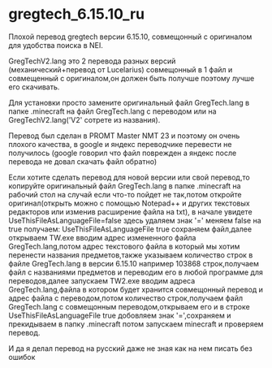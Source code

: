 # gregtech_6.15.10_ru
Плохой перевод gregtech версии 6.15.10, совмещонный с оригиналом для удобства поиска в NEI.

GregTechV2.lang это 2 перевода разных версий (механический+перевод от Lucelarius) совмещонный в 1 файл и совмещенный с оригиналом,он должен быть получше поэтому лучше его скачивать.

Для установки просто замените оригинальный файл GregTech.lang в папке .minecraft на файл GregTech.lang с переводом или на GregTechV2.lang('V2' сотрете из названия).

Перевод был сделан в PROMT Master NMT 23 и поэтому он очень плохого качества, в google и яндекс переводчике перевести не получилось (google говорил что файл поврежден а яндекс после перевода не довал скачать файл обратно)

Если хотите сделать перевод для новой версии или свой перевод,то копируйте оригинальный файл GregTech.lang в папке .minecraft на рабочий стол на случай если что-то пойдет не так,потом откройте оригинал(открыть можно с помощью Notepad++ и других текстовых редакторов или изменив расширение файла на txt), в начале увидете UseThisFileAsLanguageFile=false здесь удаляем знак '=' меняем false на true получаем: UseThisFileAsLanguageFile true сохраняем файл,далее открываем TW.exe вводим адрес измененного файла GregTech.lang,потом адрес текстового файла в который мы хотим перенести названия предметов,также указываем количество строк в файле GregTech.lang в версии 6.15.10 например 103868 строк,получаем файл с названиями предметов и переводим его в любой программе для переводов,далее запускаем TW2.exe вводим адреса GregTech.lang,файла в котором будет хранится совмещонный перевод и адрес файла с переводом,потом количество строк,получаем файл GregTech.lang с совмещонным переводом,открываем его и в строке UseThisFileAsLanguageFile true добовляем знак '=',сохраняем и прекидываем в папку .minecraft потом запускаем minecraft и проверяем перевод.

И да я делал перевод на русский даже не зная как на нем писать без ошибок
